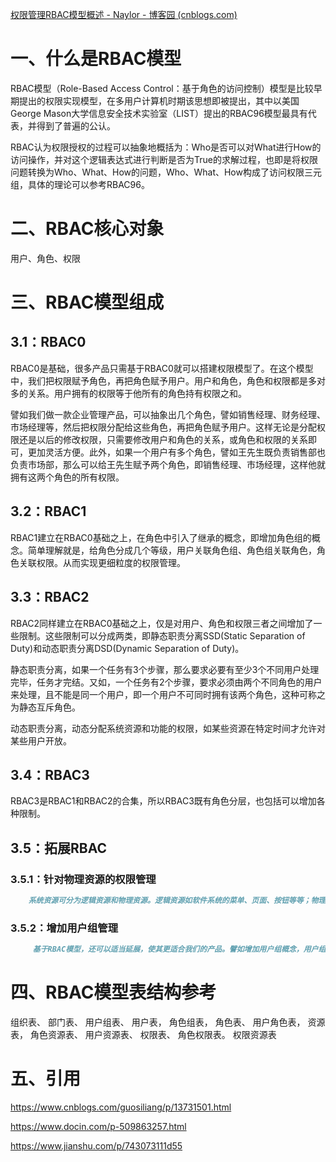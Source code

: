 [权限管理RBAC模型概述 - Naylor - 博客园 (cnblogs.com)](https://www.cnblogs.com/Naylor/p/15250940.html)

# 一、什么是RBAC模型

RBAC模型（Role-Based Access Control：基于角色的访问控制）模型是比较早期提出的权限实现模型，在多用户计算机时期该思想即被提出，其中以美国George Mason大学信息安全技术实验室（LIST）提出的RBAC96模型最具有代表，并得到了普遍的公认。

RBAC认为权限授权的过程可以抽象地概括为：Who是否可以对What进行How的访问操作，并对这个逻辑表达式进行判断是否为True的求解过程，也即是将权限问题转换为Who、What、How的问题，Who、What、How构成了访问权限三元组，具体的理论可以参考RBAC96。

# 二、RBAC核心对象

用户、角色、权限

# 三、RBAC模型组成

## 3.1：RBAC0

RBAC0是基础，很多产品只需基于RBAC0就可以搭建权限模型了。在这个模型中，我们把权限赋予角色，再把角色赋予用户。用户和角色，角色和权限都是多对多的关系。用户拥有的权限等于他所有的角色持有权限之和。

譬如我们做一款企业管理产品，可以抽象出几个角色，譬如销售经理、财务经理、市场经理等，然后把权限分配给这些角色，再把角色赋予用户。这样无论是分配权限还是以后的修改权限，只需要修改用户和角色的关系，或角色和权限的关系即可，更加灵活方便。此外，如果一个用户有多个角色，譬如王先生既负责销售部也负责市场部，那么可以给王先生赋予两个角色，即销售经理、市场经理，这样他就拥有这两个角色的所有权限。

## 3.2：RBAC1

RBAC1建立在RBAC0基础之上，在角色中引入了继承的概念，即增加角色组的概念。简单理解就是，给角色分成几个等级，用户关联角色组、角色组关联角色，角色关联权限。从而实现更细粒度的权限管理。

## 3.3：RBAC2

RBAC2同样建立在RBAC0基础之上，仅是对用户、角色和权限三者之间增加了一些限制。这些限制可以分成两类，即静态职责分离SSD(Static Separation of Duty)和动态职责分离DSD(Dynamic Separation of Duty)。

静态职责分离，如果一个任务有3个步骤，那么要求必要有至少3个不同用户处理完毕，任务才完结。又如，一个任务有2个步骤，要求必须由两个不同角色的用户来处理，且不能是同一个用户，即一个用户不可同时拥有该两个角色，这种可称之为静态互斥角色。

动态职责分离，动态分配系统资源和功能的权限，如某些资源在特定时间才允许对某些用户开放。

## 3.4：RBAC3

RBAC3是RBAC1和RBAC2的合集，所以RBAC3既有角色分层，也包括可以增加各种限制。

## 3.5：拓展RBAC

### 3.5.1：针对物理资源的权限管理



```markdown
    系统资源可分为逻辑资源和物理资源。逻辑资源如软件系统的菜单、页面、按钮等等；物理资源如视频文件、音频文件、pdf文件等等。其中逻辑资源可以通过权限来控制，物理资源可通过在角色下设置资源列表，通过角色关联资源列表实现，也可直接将用户和资源列表关联实现。
```

### 3.5.2：增加用户组管理



```markdown
     基于RBAC模型，还可以适当延展，使其更适合我们的产品。譬如增加用户组概念，用户组凌驾用户之上，是用户的一个集合。可通过增加UserGroup实现，也可以通过引入组织架构实现（即用户的管理变成了组织-部门-用户的管理）。
```

# 四、RBAC模型表结构参考

组织表、
部门表、
用户组表、
用户表，
角色组表，
角色表、
用户角色表，
资源表，
角色资源表、
用户资源表、
权限表、
角色权限表。
权限资源表

# 五、引用

https://www.cnblogs.com/guosiliang/p/13731501.html

https://www.docin.com/p-509863257.html

https://www.jianshu.com/p/743073111d55